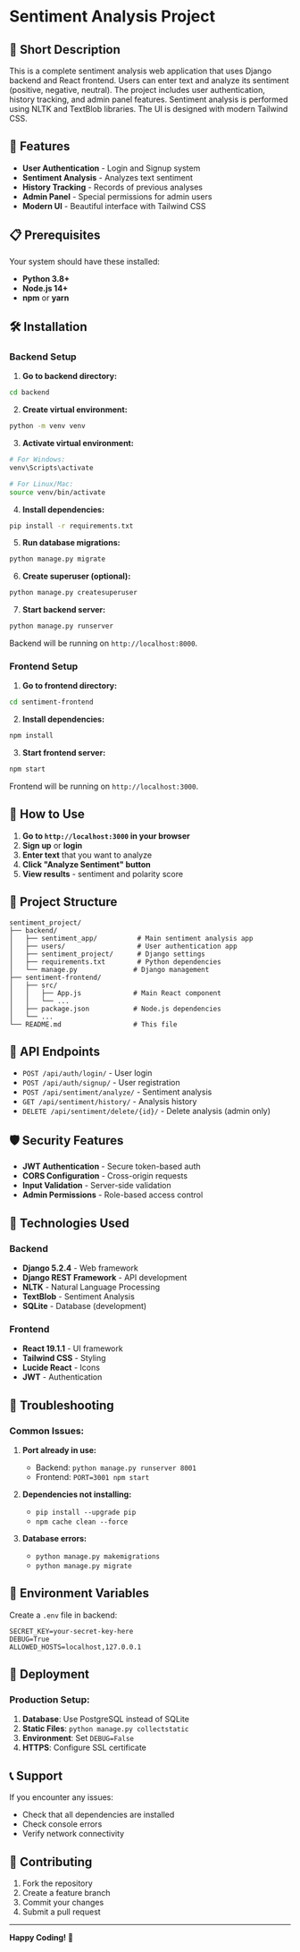 # Sentiment Analysis Project

## 📝 Short Description

This is a complete sentiment analysis web application that uses Django backend and React frontend. Users can enter text and analyze its sentiment (positive, negative, neutral). The project includes user authentication, history tracking, and admin panel features. Sentiment analysis is performed using NLTK and TextBlob libraries. The UI is designed with modern Tailwind CSS.

## 🚀 Features

- **User Authentication** - Login and Signup system
- **Sentiment Analysis** - Analyzes text sentiment
- **History Tracking** - Records of previous analyses
- **Admin Panel** - Special permissions for admin users
- **Modern UI** - Beautiful interface with Tailwind CSS

## 📋 Prerequisites

Your system should have these installed:

- **Python 3.8+**
- **Node.js 14+**
- **npm** or **yarn**

## 🛠️ Installation

### Backend Setup

1. **Go to backend directory:**
```bash
cd backend
```

2. **Create virtual environment:**
```bash
python -m venv venv
```

3. **Activate virtual environment:**
```bash
# For Windows:
venv\Scripts\activate

# For Linux/Mac:
source venv/bin/activate
```

4. **Install dependencies:**
```bash
pip install -r requirements.txt
```

5. **Run database migrations:**
```bash
python manage.py migrate
```

6. **Create superuser (optional):**
```bash
python manage.py createsuperuser
```

7. **Start backend server:**
```bash
python manage.py runserver
```

Backend will be running on `http://localhost:8000`.

### Frontend Setup

1. **Go to frontend directory:**
```bash
cd sentiment-frontend
```

2. **Install dependencies:**
```bash
npm install
```

3. **Start frontend server:**
```bash
npm start
```

Frontend will be running on `http://localhost:3000`.

## 🎯 How to Use

1. **Go to `http://localhost:3000` in your browser**
2. **Sign up** or **login**
3. **Enter text** that you want to analyze
4. **Click "Analyze Sentiment" button**
5. **View results** - sentiment and polarity score

## 📁 Project Structure

```
sentiment_project/
├── backend/
│   ├── sentiment_app/          # Main sentiment analysis app
│   ├── users/                  # User authentication app
│   ├── sentiment_project/      # Django settings
│   ├── requirements.txt        # Python dependencies
│   └── manage.py              # Django management
├── sentiment-frontend/
│   ├── src/
│   │   ├── App.js             # Main React component
│   │   └── ...
│   ├── package.json           # Node.js dependencies
│   └── ...
└── README.md                  # This file
```

## 🔧 API Endpoints

- `POST /api/auth/login/` - User login
- `POST /api/auth/signup/` - User registration
- `POST /api/sentiment/analyze/` - Sentiment analysis
- `GET /api/sentiment/history/` - Analysis history
- `DELETE /api/sentiment/delete/{id}/` - Delete analysis (admin only)

## 🛡️ Security Features

- **JWT Authentication** - Secure token-based auth
- **CORS Configuration** - Cross-origin requests
- **Input Validation** - Server-side validation
- **Admin Permissions** - Role-based access control

## 🎨 Technologies Used

### Backend
- **Django 5.2.4** - Web framework
- **Django REST Framework** - API development
- **NLTK** - Natural Language Processing
- **TextBlob** - Sentiment Analysis
- **SQLite** - Database (development)

### Frontend
- **React 19.1.1** - UI framework
- **Tailwind CSS** - Styling
- **Lucide React** - Icons
- **JWT** - Authentication

## 🐛 Troubleshooting

### Common Issues:

1. **Port already in use:**
   - Backend: `python manage.py runserver 8001`
   - Frontend: `PORT=3001 npm start`

2. **Dependencies not installing:**
   - `pip install --upgrade pip`
   - `npm cache clean --force`

3. **Database errors:**
   - `python manage.py makemigrations`
   - `python manage.py migrate`

## 📝 Environment Variables

Create a `.env` file in backend:

```env
SECRET_KEY=your-secret-key-here
DEBUG=True
ALLOWED_HOSTS=localhost,127.0.0.1
```

## 🚀 Deployment

### Production Setup:

1. **Database**: Use PostgreSQL instead of SQLite
2. **Static Files**: `python manage.py collectstatic`
3. **Environment**: Set `DEBUG=False`
4. **HTTPS**: Configure SSL certificate

## 📞 Support

If you encounter any issues:
- Check that all dependencies are installed
- Check console errors
- Verify network connectivity

## 🤝 Contributing

1. Fork the repository
2. Create a feature branch
3. Commit your changes
4. Submit a pull request

---

**Happy Coding! 🎉** 